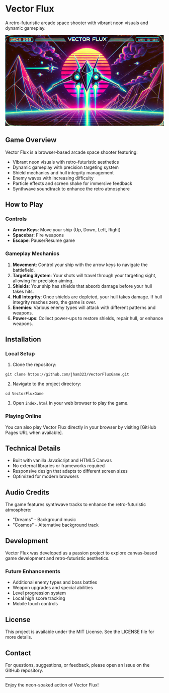 # Vector Flux

A retro-futuristic arcade space shooter with vibrant neon visuals and dynamic gameplay.

![Vector Flux](images/title-image.png)

## Game Overview

Vector Flux is a browser-based arcade space shooter featuring:
- Vibrant neon visuals with retro-futuristic aesthetics
- Dynamic gameplay with precision targeting system
- Shield mechanics and hull integrity management
- Enemy waves with increasing difficulty
- Particle effects and screen shake for immersive feedback
- Synthwave soundtrack to enhance the retro atmosphere

## How to Play

### Controls

- **Arrow Keys**: Move your ship (Up, Down, Left, Right)
- **Spacebar**: Fire weapons
- **Escape**: Pause/Resume game

### Gameplay Mechanics

1. **Movement**: Control your ship with the arrow keys to navigate the battlefield.
2. **Targeting System**: Your shots will travel through your targeting sight, allowing for precision aiming.
3. **Shields**: Your ship has shields that absorb damage before your hull takes hits.
4. **Hull Integrity**: Once shields are depleted, your hull takes damage. If hull integrity reaches zero, the game is over.
5. **Enemies**: Various enemy types will attack with different patterns and weapons.
6. **Power-ups**: Collect power-ups to restore shields, repair hull, or enhance weapons.

## Installation

### Local Setup

1. Clone the repository:
```
git clone https://github.com/jham323/VectorFluxGame.git
```

2. Navigate to the project directory:
```
cd VectorFluxGame
```

3. Open `index.html` in your web browser to play the game.

### Playing Online

You can also play Vector Flux directly in your browser by visiting [GitHub Pages URL when available].

## Technical Details

- Built with vanilla JavaScript and HTML5 Canvas
- No external libraries or frameworks required
- Responsive design that adapts to different screen sizes
- Optimized for modern browsers

## Audio Credits

The game features synthwave tracks to enhance the retro-futuristic atmosphere:
- "Dreams" - Background music
- "Cosmos" - Alternative background track

## Development

Vector Flux was developed as a passion project to explore canvas-based game development and retro-futuristic aesthetics.

### Future Enhancements

- Additional enemy types and boss battles
- Weapon upgrades and special abilities
- Level progression system
- Local high score tracking
- Mobile touch controls

## License

This project is available under the MIT License. See the LICENSE file for more details.

## Contact

For questions, suggestions, or feedback, please open an issue on the GitHub repository.

---

Enjoy the neon-soaked action of Vector Flux! 